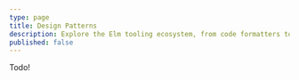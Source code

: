 ```yaml
---
type: page
title: Design Patterns
description: Explore the Elm tooling ecosystem, from code formatters to IDE integrations, to static site builders and review tooling.
published: false
---
```



Todo!
